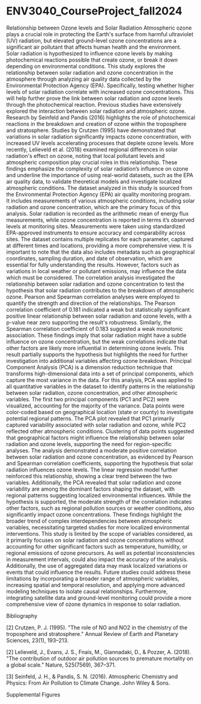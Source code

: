 # ENV3040_CourseProject_fall2024

Relationship between Ozone levels and Solar Radiation
Atmospheric ozone plays a crucial role in protecting the Earth's surface from harmful ultraviolet (UV) radiation, but elevated ground-level ozone concentrations are a significant air pollutant that affects human health and the environment. Solar radiation is hypothesized to influence ozone levels by making photochemical reactions possible that create ozone, or break it down depending on environmental conditions. This study explores the relationship between solar radiation and ozone concentration in the atmosphere through analyzing air quality data collected by the Environmental Protection Agency (EPA). Specifically, testing whether higher levels of solar radiation correlate with increased ozone concentrations. This will help further prove the link between solar radiation and ozone levels through the photochemical reaction. 
Previous studies have extensively explored the interaction between solar radiation and atmospheric ozone. Research by Seinfeld and Pandis (2016) highlights the role of photochemical reactions in the breakdown and creation of ozone within the troposphere and stratosphere. Studies by Crutzen (1995) have demonstrated that variations in solar radiation significantly impacts ozone concentration, with increased UV levels accelerating processes that deplete ozone levels. More recently, Lelieveld et al. (2018) examined regional differences in solar radiation's effect on ozone, noting that local pollutant levels and atmospheric composition play crucial roles in this relationship. These findings emphasize the complexity of solar radiation’s influence on ozone and underline the importance of using real-world datasets, such as the EPA air quality data, to validate theoretical models and investigate localized atmospheric conditions.
The dataset analyzed in this study is sourced from the Environmental Protection Agency (EPA) air quality monitoring program. It includes measurements of various atmospheric conditions, including solar radiation and ozone concentration, which are the primary focus of this analysis. Solar radiation is recorded as the arithmetic mean of energy flux measurements, while ozone concentration is reported in terms it’s observed levels at monitoring sites. Measurements were taken using standardized EPA-approved instruments to ensure accuracy and comparability across sites. The dataset contains multiple replicates for each parameter, captured at different times and locations, providing a more comprehensive view. It is important to note that the data also includes metadata such as geographical coordinates, sampling duration, and date of observation, which are essential for fully understanding the results. However, factors such as variations in local weather or pollutant emissions, may influence the data which must be considered.
The correlation analysis investigated the relationship between solar radiation and ozone concentration to test the hypothesis that solar radiation contributes to the breakdown of atmospheric ozone. Pearson and Spearman correlation analyses were employed to quantify the strength and direction of the relationships. The Pearson correlation coefficient of 0.181 indicated a weak but statistically significant positive linear relationship between solar radiation and ozone levels, with a p-value near zero supporting the result's robustness. Similarly, the Spearman correlation coefficient of 0.183 suggested a weak monotonic association. These findings imply that solar radiation might have a subtle influence on ozone concentration, but the weak correlations indicate that other factors are likely more influential in determining ozone levels. This result partially supports the hypothesis but highlights the need for further investigation into additional variables affecting ozone breakdown.
Principal Component Analysis (PCA) is a dimension reduction technique that transforms high-dimensional data into a set of principal components, which capture the most variance in the data. For this analysis, PCA was applied to all quantitative variables in the dataset to identify patterns in the relationship between solar radiation, ozone concentration, and other atmospheric variables. The first two principal components (PC1 and PC2) were visualized, accounting for the majority of the variance. Data points were color-coded based on geographical location (state or county) to investigate potential regional patterns. The PCA plot revealed that PC1 primarily captured variability associated with solar radiation and ozone, while PC2 reflected other atmospheric conditions. Clustering of data points suggested that geographical factors might influence the relationship between solar radiation and ozone levels, supporting the need for region-specific analyses.
The analysis demonstrated a moderate positive correlation between solar radiation and ozone concentration, as evidenced by Pearson and Spearman correlation coefficients, supporting the hypothesis that solar radiation influences ozone levels. The linear regression model further reinforced this relationship, showing a clear trend between the two variables. Additionally, the PCA revealed that solar radiation and ozone variability are among the dominant factors shaping the dataset, with regional patterns suggesting localized environmental influences. While the hypothesis is supported, the moderate strength of the correlation indicates other factors, such as regional pollution sources or weather conditions, also significantly impact ozone concentrations. These findings highlight the broader trend of complex interdependencies between atmospheric variables, necessitating targeted studies for more localized environmental interventions.
This study is limited by the scope of variables considered, as it primarily focuses on solar radiation and ozone concentrations without accounting for other significant factors such as temperature, humidity, or regional emissions of ozone precursors. As well as potential inconsistencies in measurement intervals, could also impact the accuracy of the analysis. Additionally, the use of aggregated data may mask localized variations or events that could influence the results. Future studies could address these limitations by incorporating a broader range of atmospheric variables, increasing spatial and temporal resolution, and applying more advanced modeling techniques to isolate causal relationships. Furthermore, integrating satellite data and ground-level monitoring could provide a more comprehensive view of ozone dynamics in response to solar radiation.

Bibliography

[2]     Crutzen, P. J. (1995). "The role of NO and NO2 in the chemistry of the troposphere and stratosphere." Annual Review of Earth and Planetary Sciences, 23(1), 193–213.

[2]     Lelieveld, J., Evans, J. S., Fnais, M., Giannadaki, D., & Pozzer, A. (2018). "The contribution of outdoor air pollution sources to premature mortality on a global scale." Nature, 525(7569), 367–371.

[3]     Seinfeld, J. H., & Pandis, S. N. (2016). Atmospheric Chemistry and Physics: From Air Pollution to Climate Change. John Wiley & Sons.

Supplemental Figures 

